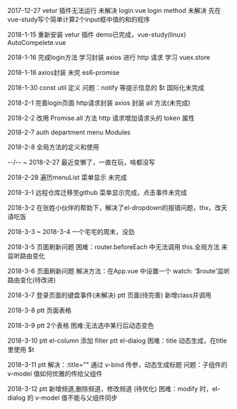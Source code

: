 2017-12-27
	vetur 插件无法运行 未解决
	login.vue login method 未解决 先在vue-study写个简单计算2个input框中值的和的程序

2018-1-15
	重新安装 vetur 插件
	demo已完成，vue-study(linux) AutoCompelete.vue

2018-1-16
	完成login方法
	学习封装 axios 进行 http 请求
	学习 vuex.store 

2018-1-18
	axios封装 未完 es6-promise

2018-1-30
	const util 定义
	问题：notify 等提示信息的 $t 国际化未完成

2018-2-1
	完善login页面
	http请求封装
	axios 封装 all 方法(未完成)

2018-2-2
	改用 Promise.all 方法
	http 请求增加请求头的 token 属性

2018-2-7
	auth department menu Modules

2018-2-8
	全局方法的定义和使用

--/-- ~ 2018-2-27
	最近变懒了，一直在玩，啥都没写

2018-2-28
	遍历menuList 菜单显示 未完成

2018-3-1
	远程仓库迁移至github
	菜单显示完成，点击事件未完成

2018-3-2
	在张姓小伙伴的帮助下，解决了el-dropdown的报错问题，thx，改天请吃饭

2018-3-3 ~ 2018-3-4
	一个宅宅的周末，没劲

2018-3-5
	页面刷新问题 困难：router.beforeEach 中无法调用 this.全局方法 来监听路由变化

2018-3-6
	页面刷新问题 解决方法：在App.vue 中设置一个 watch: '$route'监听路由变化(待改进)

2018-3-7
	登录页面的键盘事件(未解决)
	ptt 页面(待完善) 新增class并调用

2018-3-8
	ptt 页面表格

2018-3-9
	ptt 2个表格 困难:无法选中某行后动态变色

2018-3-10
	ptt el-column 添加 filter
	ptt el-dialog 困难：title 动态生成，在title 里使用 $t

2018-3-11
	ptt 解决：:title="" 通过 v-bind 传参，动态生成标题
		问题：子组件的 v-model 值如何优雅的传给父组件

2018-3-12
	ptt 新增频道,删除频道，修改频道 (待优化)
	困难：modify 时，el-dialog 的 v-model 值不能与父组件同步